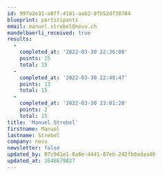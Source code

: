 ```yaml
---
id: 997a2e31-a8ff-4181-aab2-8fb52df38784
blueprint: participants
email: manuel.strebel@novu.ch
mandelbaerli_received: true
results:
  -
    completed_at: '2022-03-30 22:36:00'
    points: 15
    total: 15
  -
    completed_at: '2022-03-30 22:48:47'
    points: 13
    total: 15
  -
    completed_at: '2022-03-30 23:01:20'
    points: 2
    total: 15
title: 'Manuel Strebel'
firstname: Manuel
lastname: Strebel
company: novu
newsletter: false
updated_by: 07c941e1-8a8e-4441-87eb-242fb0adaa40
updated_at: 1648679827
---
```

